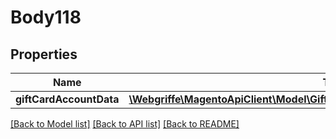 # Body118

## Properties
Name | Type | Description | Notes
------------ | ------------- | ------------- | -------------
**giftCardAccountData** | [**\Webgriffe\MagentoApiClient\Model\GiftCardAccountDataGiftCardAccountInterface**](GiftCardAccountDataGiftCardAccountInterface.md) |  | 

[[Back to Model list]](../README.md#documentation-for-models) [[Back to API list]](../README.md#documentation-for-api-endpoints) [[Back to README]](../README.md)



